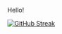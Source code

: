 Hello!

[![GitHub Streak](https://github-readme-streak-stats.herokuapp.com?user=nijiyamaharjan&theme=dark&mode=weekly&hide_longest_streak=true)](https://git.io/streak-stats)
